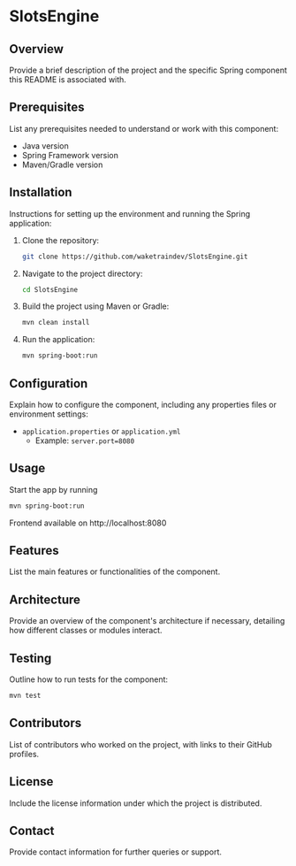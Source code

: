 # SlotsEngine

## Overview

Provide a brief description of the project and the specific Spring component this README is associated with.

## Prerequisites

List any prerequisites needed to understand or work with this component:

- Java version
- Spring Framework version
- Maven/Gradle version

## Installation

Instructions for setting up the environment and running the Spring application:

1. Clone the repository:
   ```bash
   git clone https://github.com/waketraindev/SlotsEngine.git
   ```
2. Navigate to the project directory:
   ```bash
   cd SlotsEngine
   ```
3. Build the project using Maven or Gradle:
   ```bash
   mvn clean install
   ```
4. Run the application:
   ```bash
   mvn spring-boot:run
   ```

## Configuration

Explain how to configure the component, including any properties files or environment settings:

- `application.properties` or `application.yml`
    - Example: `server.port=8080`

## Usage

Start the app by running

   ```bash
   mvn spring-boot:run
   ```

Frontend available on http://localhost:8080

## Features

List the main features or functionalities of the component.

## Architecture

Provide an overview of the component's architecture if necessary, detailing how different classes or modules interact.

## Testing

Outline how to run tests for the component:

```bash
mvn test
```

## Contributors

List of contributors who worked on the project, with links to their GitHub profiles.

## License

Include the license information under which the project is distributed.

## Contact

Provide contact information for further queries or support.